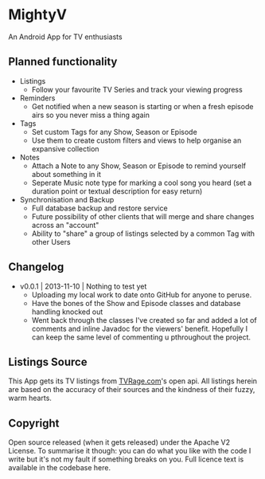 MightyV
=======

An Android App for TV enthusiasts


Planned functionality
---------------------

- Listings
  - Follow your favourite TV Series and track your viewing progress
- Reminders
  - Get notified when a new season is starting or when a fresh episode airs so you never miss a thing again
- Tags
  - Set custom Tags for any Show, Season or Episode
  - Use them to create custom filters and views to help organise an expansive collection
- Notes
  - Attach a Note to any Show, Season or Episode to remind yourself about something in it
  - Seperate Music note type for marking a cool song you heard (set a duration point or textual description for easy return)
- Synchronisation and Backup
  - Full database backup and restore service
  - Future possibility of other clients that will merge and share changes across an "account"
  - Ability to "share" a group of listings selected by a common Tag with other Users


Changelog
---------

- v0.0.1  |  2013-11-10  |  Nothing to test yet
  - Uploading my local work to date onto GitHub for anyone to peruse.
  - Have the bones of the Show and Episode classes and database handling knocked out
  - Went back through the classes I've created so far and added a lot of comments and inline Javadoc for the viewers' benefit. Hopefully I can keep the same level of commenting u pthroughout the project.


Listings Source
---------------

This App gets its TV listings from [TVRage.com](http://services.tvrage.com/info.php?page=main)'s open api. All listings herein are based on the accuracy of their sources and the kindness of their fuzzy, warm hearts.


Copyright
---------

Open source released (when it gets released) under the Apache V2 License.
To summarise it though: you can do what you like with the code I write but it's not my fault if something breaks on you.
Full licence text is available in the codebase here.
